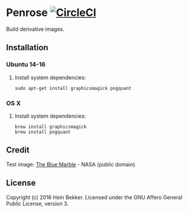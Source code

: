 # Penrose [![CircleCI](https://circleci.com/gh/netbek/penrose.svg?style=svg)](https://circleci.com/gh/netbek/penrose)

Build derivative images.

## Installation

### Ubuntu 14-16

1. Install system dependencies:

    ```
    sudo apt-get install graphicsmagick pngquant
    ```

### OS X

1. Install system dependencies:

    ```
    brew install graphicsmagick
    brew install pngquant
    ```

## Credit

Test image: [The Blue Marble](https://www.nasa.gov/content/blue-marble-image-of-the-earth-from-apollo-17) - NASA (public domain)

## License

Copyright (c) 2016 Hein Bekker. Licensed under the GNU Affero General Public License, version 3.
